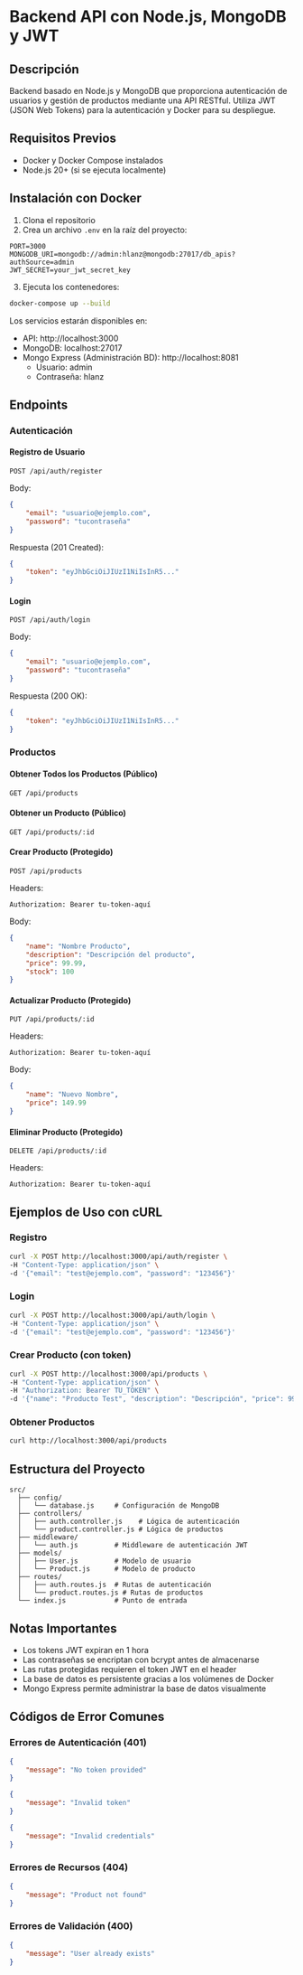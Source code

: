 # Backend API con Node.js, MongoDB y JWT

## Descripción
Backend basado en Node.js y MongoDB que proporciona autenticación de usuarios y gestión de productos mediante una API RESTful. Utiliza JWT (JSON Web Tokens) para la autenticación y Docker para su despliegue.

## Requisitos Previos
- Docker y Docker Compose instalados
- Node.js 20+ (si se ejecuta localmente)

## Instalación con Docker

1. Clona el repositorio
2. Crea un archivo `.env` en la raíz del proyecto:
```env
PORT=3000
MONGODB_URI=mongodb://admin:hlanz@mongodb:27017/db_apis?authSource=admin
JWT_SECRET=your_jwt_secret_key
```

3. Ejecuta los contenedores:
```bash
docker-compose up --build
```

Los servicios estarán disponibles en:
- API: http://localhost:3000
- MongoDB: localhost:27017
- Mongo Express (Administración BD): http://localhost:8081
  - Usuario: admin
  - Contraseña: hlanz

## Endpoints

### Autenticación

#### Registro de Usuario
```http
POST /api/auth/register
```
Body:
```json
{
    "email": "usuario@ejemplo.com",
    "password": "tucontraseña"
}
```
Respuesta (201 Created):
```json
{
    "token": "eyJhbGciOiJIUzI1NiIsInR5..."
}
```

#### Login
```http
POST /api/auth/login
```
Body:
```json
{
    "email": "usuario@ejemplo.com",
    "password": "tucontraseña"
}
```
Respuesta (200 OK):
```json
{
    "token": "eyJhbGciOiJIUzI1NiIsInR5..."
}
```

### Productos

#### Obtener Todos los Productos (Público)
```http
GET /api/products
```

#### Obtener un Producto (Público)
```http
GET /api/products/:id
```

#### Crear Producto (Protegido)
```http
POST /api/products
```
Headers:
```
Authorization: Bearer tu-token-aquí
```
Body:
```json
{
    "name": "Nombre Producto",
    "description": "Descripción del producto",
    "price": 99.99,
    "stock": 100
}
```

#### Actualizar Producto (Protegido)
```http
PUT /api/products/:id
```
Headers:
```
Authorization: Bearer tu-token-aquí
```
Body:
```json
{
    "name": "Nuevo Nombre",
    "price": 149.99
}
```

#### Eliminar Producto (Protegido)
```http
DELETE /api/products/:id
```
Headers:
```
Authorization: Bearer tu-token-aquí
```

## Ejemplos de Uso con cURL

### Registro
```bash
curl -X POST http://localhost:3000/api/auth/register \
-H "Content-Type: application/json" \
-d '{"email": "test@ejemplo.com", "password": "123456"}'
```

### Login
```bash
curl -X POST http://localhost:3000/api/auth/login \
-H "Content-Type: application/json" \
-d '{"email": "test@ejemplo.com", "password": "123456"}'
```

### Crear Producto (con token)
```bash
curl -X POST http://localhost:3000/api/products \
-H "Content-Type: application/json" \
-H "Authorization: Bearer TU_TOKEN" \
-d '{"name": "Producto Test", "description": "Descripción", "price": 99.99, "stock": 10}'
```

### Obtener Productos
```bash
curl http://localhost:3000/api/products
```

## Estructura del Proyecto
```
src/
  ├── config/
  │   └── database.js     # Configuración de MongoDB
  ├── controllers/
  │   ├── auth.controller.js    # Lógica de autenticación
  │   └── product.controller.js # Lógica de productos
  ├── middleware/
  │   └── auth.js         # Middleware de autenticación JWT
  ├── models/
  │   ├── User.js         # Modelo de usuario
  │   └── Product.js      # Modelo de producto
  ├── routes/
  │   ├── auth.routes.js  # Rutas de autenticación
  │   └── product.routes.js # Rutas de productos
  └── index.js            # Punto de entrada
```

## Notas Importantes
- Los tokens JWT expiran en 1 hora
- Las contraseñas se encriptan con bcrypt antes de almacenarse
- Las rutas protegidas requieren el token JWT en el header
- La base de datos es persistente gracias a los volúmenes de Docker
- Mongo Express permite administrar la base de datos visualmente

## Códigos de Error Comunes

### Errores de Autenticación (401)
```json
{
    "message": "No token provided"
}
```
```json
{
    "message": "Invalid token"
}
```
```json
{
    "message": "Invalid credentials"
}
```

### Errores de Recursos (404)
```json
{
    "message": "Product not found"
}
```

### Errores de Validación (400)
```json
{
    "message": "User already exists"
}
```